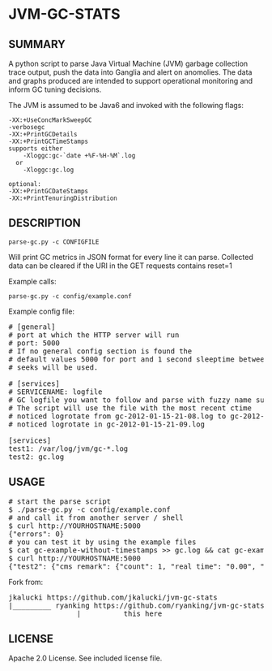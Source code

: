 JVM-GC-STATS
============

SUMMARY
-------
A python script to parse Java Virtual Machine (JVM) garbage collection
trace output, push the data into Ganglia and alert on anomolies.
The data and graphs produced are intended to support operational
monitoring and inform GC tuning decisions.

The JVM is assumed to be Java6 and invoked with the following flags:

    -XX:+UseConcMarkSweepGC
    -verbosegc
    -XX:+PrintGCDetails
    -XX:+PrintGCTimeStamps
    supports either
        -Xloggc:gc-`date +%F-%H-%M`.log
      or
        -Xloggc:gc.log

    optional: 
    -XX:+PrintGCDateStamps
    -XX:+PrintTenuringDistribution


DESCRIPTION
-------

    parse-gc.py -c CONFIGFILE

Will print GC metrics in JSON format for every line it can parse.
Collected data can be cleared if the URI in the GET requests contains reset=1


Example calls:

    parse-gc.py -c config/example.conf

Example config file:
<pre>
# [general]
# port at which the HTTP server will run
# port: 5000
# If no general config section is found the
# default values 5000 for port and 1 second sleeptime between logfile
# seeks will be used.

# [services]
# SERVICENAME: logfile
# GC logfile you want to follow and parse with fuzzy name support
# The script will use the file with the most recent ctime
# noticed logrotate from gc-2012-01-15-21-08.log to gc-2012-01-15-21-09.log
# noticed logrotate in gc-2012-01-15-21-09.log

[services]
test1: /var/log/jvm/gc-*.log
test2: gc.log
</pre>
USAGE
-------
<pre>
# start the parse script
$ ./parse-gc.py -c config/example.conf
# and call it from another server / shell
$ curl http://YOURHOSTNAME:5000
{"errors": 0}
# you can test it by using the example files
$ cat gc-example-without-timestamps >> gc.log && cat gc-example-with-timestamps >> gc.log.1
$ curl http://YOURHOSTNAME:5000
{"test2": {"cms_remark": {"count": 1, "real_time": "0.00", "user_time": "0.00", "sys_time": "0.00"}, "full": {"count": 41, "total_kb_collected": 124066, "permgen_kb_collected": 173, "sys_time": "0.02", "real_time": "4.24", "oldgen_kb_collected": -10402, "user_time": "4.02"}, "cms_initial_mark": {"count": 2, "real_time": "0.00", "user_time": "0.00", "sys_time": "0.00"}, "cms_concurrent_sweep": {"count": 1, "real_time": "0.01", "user_time": "0.02", "sys_time": "0.00"}, "cms_concurrent_reset": {"count": 1, "real_time": "0.00", "user_time": "0.00", "sys_time": "0.00"}, "par_new": {"count": 4, "newgen_kb_collected": 73335, "total_kb_collected": 71762, "sys_time": "0.00", "real_time": "0.05", "user_time": "0.04"}, "cms_concurrent_mark": {"count": 2, "real_time": "0.29", "user_time": "0.38", "sys_time": "0.00"}, "cms_concurrent_preclean": {"count": 1, "real_time": "0.01", "user_time": "0.01", "sys_time": "0.00"}}, "test1": {"cms_remark": {"count": 1, "real_time": "0.00", "user_time": "0.00", "sys_time": "0.00"}, "full": {"count": 41, "total_kb_collected": 124066, "permgen_kb_collected": 173, "sys_time": "0.02", "real_time": "4.24", "oldgen_kb_collected": -10402, "user_time": "4.02"}, "cms_initial_mark": {"count": 2, "real_time": "0.00", "user_time": "0.00", "sys_time": "0.00"}, "cms_concurrent_sweep": {"count": 1, "real_time": "0.01", "user_time": "0.02", "sys_time": "0.00"}, "cms_concurrent_reset": {"count": 1, "real_time": "0.00", "user_time": "0.00", "sys_time": "0.00"}, "par_new": {"count": 4, "newgen_kb_collected": 73335, "total_kb_collected": 71762, "sys_time": "0.00", "real_time": "0.05", "user_time": "0.04"}, "cms_concurrent_mark": {"count": 2, "real_time": "0.29", "user_time": "0.38", "sys_time": "0.00"}, "cms_concurrent_preclean": {"count": 1, "real_time": "0.01", "user_time": "0.01", "sys_time": "0.00"}}, "errors": 0}
</pre>
Fork from:
<pre>
jkalucki https://github.com/jkalucki/jvm-gc-stats
|_________ ryanking https://github.com/ryanking/jvm-gc-stats
                |_________ this here
</pre>
LICENSE
-------
Apache 2.0 License. See included license file.
